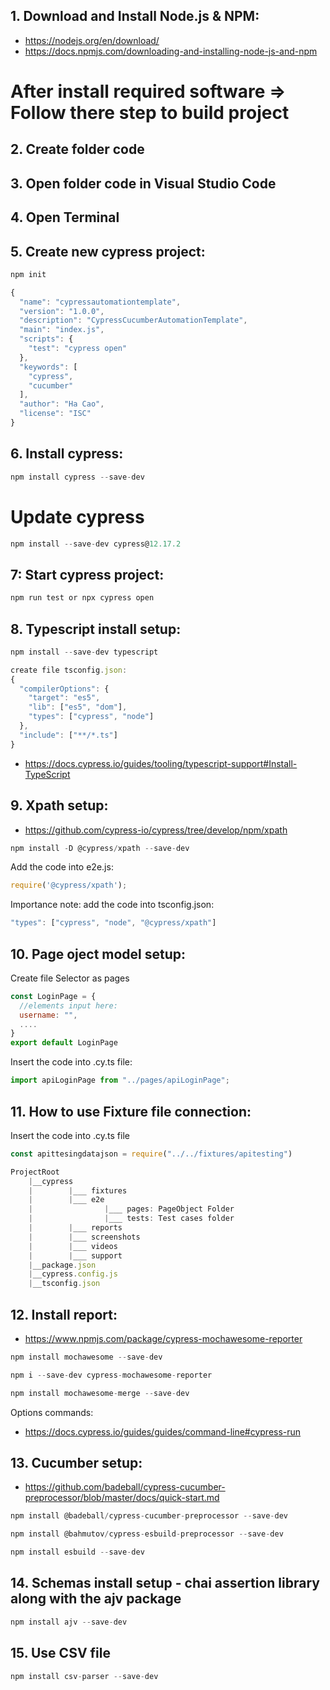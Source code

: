 
## 1. Download and Install  Node.js & NPM: 
- https://nodejs.org/en/download/
- https://docs.npmjs.com/downloading-and-installing-node-js-and-npm
# After install required software => Follow there step to build project
## 2. Create folder code
## 3. Open folder code in Visual Studio Code
## 4. Open Terminal
## 5. Create new cypress project:
```javascript
npm init
```
```javascript
{
  "name": "cypressautomationtemplate",
  "version": "1.0.0",
  "description": "CypressCucumberAutomationTemplate",
  "main": "index.js",
  "scripts": {
    "test": "cypress open"
  },
  "keywords": [
    "cypress",
    "cucumber"
  ],
  "author": "Ha Cao",
  "license": "ISC"
}
```
## 6. Install cypress:
```javascript
npm install cypress --save-dev
```
# Update cypress
```javascript
npm install --save-dev cypress@12.17.2
```
## 7: Start cypress project:
```javascript
npm run test or npx cypress open
```
## 8. Typescript install setup:
```javascript
npm install --save-dev typescript
```
```javascript
create file tsconfig.json:
{
  "compilerOptions": {
    "target": "es5",
    "lib": ["es5", "dom"],
    "types": ["cypress", "node"]
  },
  "include": ["**/*.ts"]
}
```
- https://docs.cypress.io/guides/tooling/typescript-support#Install-TypeScript

## 9. Xpath setup:
- https://github.com/cypress-io/cypress/tree/develop/npm/xpath
```javascript
npm install -D @cypress/xpath --save-dev
```
Add the code into e2e.js:
```javascript
require('@cypress/xpath');
```
Importance note: add the code  into tsconfig.json:
```javascript
"types": ["cypress", "node", "@cypress/xpath"]
```
## 10. Page oject model setup:
Create file Selector as pages
```javascript
const LoginPage = {
  //elements input here:
  username: "",
  ....
}
export default LoginPage
```
Insert the code into .cy.ts file:
```javascript
import apiLoginPage from "../pages/apiLoginPage";
```
## 11. How to use Fixture file connection:
Insert the code into .cy.ts file
```javascript
const apittesingdatajson = require("../../fixtures/apitesting")
```
```javascript
ProjectRoot
    |__cypress
    |        |___ fixtures
    |        |___ e2e
    |                |___ pages: PageObject Folder
    |                |___ tests: Test cases folder
    |        |___ reports
    |        |___ screenshots
    |        |___ videos
    |        |___ support
    |__package.json
    |__cypress.config.js
    |__tsconfig.json
```
## 12. Install report: 
- https://www.npmjs.com/package/cypress-mochawesome-reporter
```javascript
npm install mochawesome --save-dev
```
```javascript
npm i --save-dev cypress-mochawesome-reporter
```
```javascript
npm install mochawesome-merge --save-dev
```
Options commands:
- https://docs.cypress.io/guides/guides/command-line#cypress-run

## 13. Cucumber setup:
- https://github.com/badeball/cypress-cucumber-preprocessor/blob/master/docs/quick-start.md
```javascript
npm install @badeball/cypress-cucumber-preprocessor --save-dev
```
```javascript
npm install @bahmutov/cypress-esbuild-preprocessor --save-dev
```
```javascript
npm install esbuild --save-dev
```
## 14. Schemas install setup - chai assertion library along with the ajv package
```javascript
npm install ajv --save-dev
```
## 15. Use CSV file
```javascript
npm install csv-parser --save-dev
```
